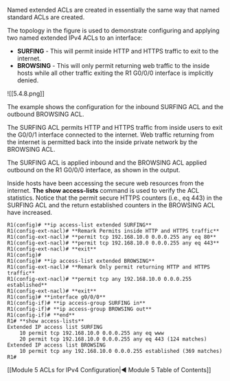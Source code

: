 Named extended ACLs are created in essentially the same way that named standard ACLs are created.

The topology in the figure is used to demonstrate configuring and applying two named extended IPv4 ACLs to an interface:

- **SURFING** - This will permit inside HTTP and HTTPS traffic to exit to the internet.
- **BROWSING** - This will only permit returning web traffic to the inside hosts while all other traffic exiting the R1 G0/0/0 interface is implicitly denied.

![[5.4.8.png]]

The example shows the configuration for the inbound SURFING ACL and the outbound BROWSING ACL.

The SURFING ACL permits HTTP and HTTPS traffic from inside users to exit the G0/0/1 interface connected to the internet. Web traffic returning from the internet is permitted back into the inside private network by the BROWSING ACL.

The SURFING ACL is applied inbound and the BROWSING ACL applied outbound on the R1 G0/0/0 interface, as shown in the output.

Inside hosts have been accessing the secure web resources from the internet. **The show access-lists** command is used to verify the ACL statistics. Notice that the permit secure HTTPS counters (i.e., eq 443) in the SURFING ACL and the return established counters in the BROWSING ACL have increased.

```
R1(config)# **ip access-list extended SURFING**
R1(config-ext-nacl)# **Remark Permits inside HTTP and HTTPS traffic** 
R1(config-ext-nacl)# **permit tcp 192.168.10.0 0.0.0.255 any eq 80**
R1(config-ext-nacl)# **permit tcp 192.168.10.0 0.0.0.255 any eq 443**
R1(config-ext-nacl)# **exit**
R1(config)# 
R1(config)# **ip access-list extended BROWSING**
R1(config-ext-nacl)# **Remark Only permit returning HTTP and HTTPS traffic** 
R1(config-ext-nacl)# **permit tcp any 192.168.10.0 0.0.0.255 established**
R1(config-ext-nacl)# **exit**
R1(config)# **interface g0/0/0**
R1(config-if)# **ip access-group SURFING in**
R1(config-if)# **ip access-group BROWSING out**
R1(config-if)# **end**
R1# **show access-lists**
Extended IP access list SURFING
    10 permit tcp 192.168.10.0 0.0.0.255 any eq www
    20 permit tcp 192.168.10.0 0.0.0.255 any eq 443 (124 matches) 
Extended IP access list BROWSING
    10 permit tcp any 192.168.10.0 0.0.0.255 established (369 matches) 
R1#
```

[[Module 5 ACLs for IPv4 Configuration|◀ Module 5 Table of Contents]]